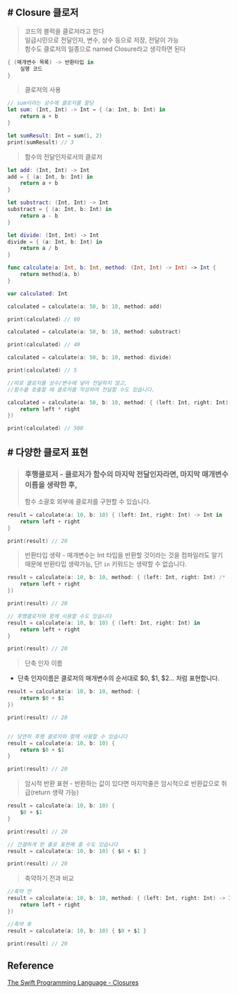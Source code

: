 ## # Closure 클로저

> 코드의 블럭을 클로저라고 한다  
> 일급시민으로 전달인자, 변수, 상수 등으로 저장, 전달이 가능  
> 함수도 클로저의 일종으로 named Closure라고 생각하면 된다

```Swift
{ (매개변수 목록) -> 반환타입 in
    실행 코드
}
```

> 클로저의 사용

```Swift
// sum이라는 상수에 클로저를 할당
let sum: (Int, Int) -> Int = { (a: Int, b: Int) in
    return a + b
}

let sumResult: Int = sum(1, 2)
print(sumResult) // 3
```

> 함수의 전달인자로서의 클로저

```Swift
let add: (Int, Int) -> Int
add = { (a: Int, b: Int) in
    return a + b
}

let substract: (Int, Int) -> Int
substract = { (a: Int, b: Int) in
    return a - b
}

let divide: (Int, Int) -> Int
divide = { (a: Int, b: Int) in
    return a / b
}

func calculate(a: Int, b: Int, method: (Int, Int) -> Int) -> Int {
    return method(a, b)
}

var calculated: Int

calculated = calculate(a: 50, b: 10, method: add)

print(calculated) // 60

calculated = calculate(a: 50, b: 10, method: substract)

print(calculated) // 40

calculated = calculate(a: 50, b: 10, method: divide)

print(calculated) // 5

//따로 클로저를 상수/변수에 넣어 전달하지 않고,
//함수를 호출할 때 클로저를 작성하여 전달할 수도 있습니다.

calculated = calculate(a: 50, b: 10, method: { (left: Int, right: Int) -> Int in
    return left * right
})

print(calculated) // 500
```

## # 다양한 클로저 표현

> ### 후행클로저 - 클로저가 함수의 마지막 전달인자라면, 마지막 매개변수 이름을 생략한 후,
>
> 함수 소괄호 외부에 클로저를 구현할 수 있습니다.

```Swift
result = calculate(a: 10, b: 10) { (left: Int, right: Int) -> Int in
    return left + right
}

print(result) // 20
```

> 반환타입 생략 - 매개변수는 Int 타입을 반환할 것이라는 것을 컴파일러도 알기 때문에 반환타입 생략가능, 단! `in` 키워드는 생략할 수 없습니다.

```Swift
result = calculate(a: 10, b: 10, method: { (left: Int, right: Int) /* -> Int */ in
    return left + right
})

print(result) // 20

// 후행클로저와 함께 사용할 수도 있습니다
result = calculate(a: 10, b: 10) { (left: Int, right: Int) in
    return left + right
}

print(result) // 20
```

> 단축 인자 이름

- 단축 인자이름은 클로저의 매개변수의 순서대로 $0, $1, $2... 처럼 표현합니다.

```Swift
result = calculate(a: 10, b: 10, method: {
    return $0 + $1
})

print(result) // 20


// 당연히 후행 클로저와 함께 사용할 수 있습니다
result = calculate(a: 10, b: 10) {
    return $0 + $1
}

print(result) // 20
```

> 암시적 반환 표현 - 반환하는 값이 있다면 마지막줄은 암시적으로 반환값으로 취급(return 생략 가능)

```Swift
result = calculate(a: 10, b: 10) {
    $0 + $1
}

print(result) // 20

// 간결하게 한 줄로 표현해 줄 수도 있습니다
result = calculate(a: 10, b: 10) { $0 + $1 }

print(result) // 20
```

> 축약하기 전과 비교

```Swift
//축약 전
result = calculate(a: 10, b: 10, method: { (left: Int, right: Int) -> Int in
    return left + right
})

//축약 후
result = calculate(a: 10, b: 10) { $0 + $1 }

print(result) // 20
```

## Reference

[The Swift Programming Language - Closures](https://developer.apple.com/library/content/documentation/Swift/Conceptual/Swift_Programming_Language/Closures.html)
